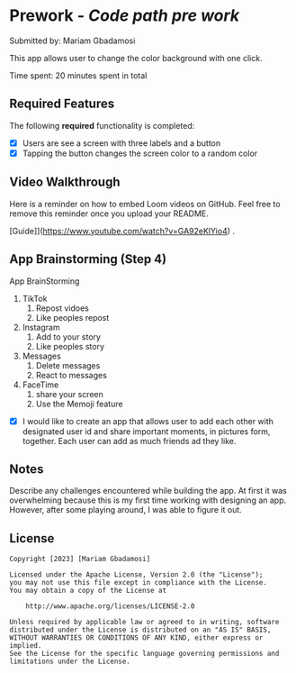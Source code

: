 # Prework - *Code path pre work*

Submitted by: Mariam Gbadamosi

This app allows user to change the color background with one click.

Time spent: 20 minutes spent in total

## Required Features

The following **required** functionality is completed:

- [x] Users are see a screen with three labels and a button
- [x] Tapping the button changes the screen color to a random color
 
## Video Walkthrough

Here is a reminder on how to embed Loom videos on GitHub. Feel free to remove this reminder once you upload your README. 

[Guide]](https://www.youtube.com/watch?v=GA92eKlYio4) .

## App Brainstorming (Step 4)
App BrainStorming
1. TikTok
    1. Repost vidoes
    2. Like peoples repost
2. Instagram
    1. Add to your story
    2. Like peoples story
3. Messages
    1. Delete messages
    2. React to messages
4. FaceTime
    1. share your screen
    2. Use the Memoji feature

- [x] I would like to create an app that allows user to add each other with designated user id and share important moments, in pictures form, together. Each user can add as much friends ad they like.

## Notes

Describe any challenges encountered while building the app.
At first it was overwhelming because this is my first time working with designing an app. However, after some playing around, I was able to figure it out.

## License

    Copyright [2023] [Mariam Gbadamosi]

    Licensed under the Apache License, Version 2.0 (the "License");
    you may not use this file except in compliance with the License.
    You may obtain a copy of the License at

        http://www.apache.org/licenses/LICENSE-2.0

    Unless required by applicable law or agreed to in writing, software
    distributed under the License is distributed on an "AS IS" BASIS,
    WITHOUT WARRANTIES OR CONDITIONS OF ANY KIND, either express or implied.
    See the License for the specific language governing permissions and
    limitations under the License.
